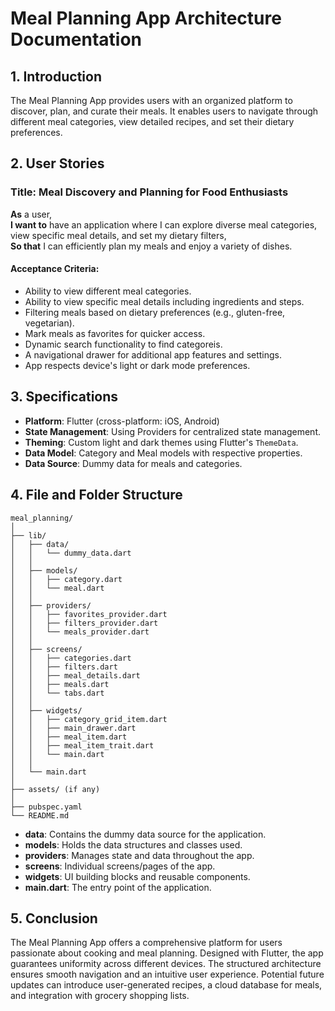 # Meal Planning App Architecture Documentation

## 1. Introduction

The Meal Planning App provides users with an organized platform to discover, plan, and curate their meals. It enables users to navigate through different meal categories, view detailed recipes, and set their dietary preferences.

## 2. User Stories

### Title: Meal Discovery and Planning for Food Enthusiasts

**As** a user,  
**I want to** have an application where I can explore diverse meal categories, view specific meal details, and set my dietary filters,  
**So that** I can efficiently plan my meals and enjoy a variety of dishes.

#### Acceptance Criteria:

- Ability to view different meal categories.
- Ability to view specific meal details including ingredients and steps.
- Filtering meals based on dietary preferences (e.g., gluten-free, vegetarian).
- Mark meals as favorites for quicker access.
- Dynamic search functionality to find categoreis.
- A navigational drawer for additional app features and settings.
- App respects device's light or dark mode preferences.

## 3. Specifications

- **Platform**: Flutter (cross-platform: iOS, Android)
- **State Management**: Using Providers for centralized state management.
- **Theming**: Custom light and dark themes using Flutter's `ThemeData`.
- **Data Model**: Category and Meal models with respective properties.
- **Data Source**: Dummy data for meals and categories.

## 4. File and Folder Structure

```plaintext
meal_planning/
│
├── lib/
│   ├── data/
│   │   └── dummy_data.dart
│   │
│   ├── models/
│   │   ├── category.dart
│   │   └── meal.dart
│   │
│   ├── providers/
│   │   ├── favorites_provider.dart
│   │   ├── filters_provider.dart
│   │   └── meals_provider.dart
│   │
│   ├── screens/
│   │   ├── categories.dart
│   │   ├── filters.dart
│   │   ├── meal_details.dart
│   │   ├── meals.dart
│   │   └── tabs.dart
│   │
│   ├── widgets/
│   │   ├── category_grid_item.dart
│   │   ├── main_drawer.dart
│   │   ├── meal_item.dart
│   │   ├── meal_item_trait.dart
│   │   └── main.dart
│   │
│   └── main.dart
│
├── assets/ (if any)
│
├── pubspec.yaml
└── README.md
```
- **data**: Contains the dummy data source for the application.
- **models**: Holds the data structures and classes used.
- **providers**: Manages state and data throughout the app.
- **screens**: Individual screens/pages of the app.
- **widgets**: UI building blocks and reusable components.
- **main.dart**: The entry point of the application.

## 5. Conclusion

The Meal Planning App offers a comprehensive platform for users passionate about cooking and meal planning. Designed with Flutter, the app guarantees uniformity across different devices. The structured architecture ensures smooth navigation and an intuitive user experience. Potential future updates can introduce user-generated recipes, a cloud database for meals, and integration with grocery shopping lists.
